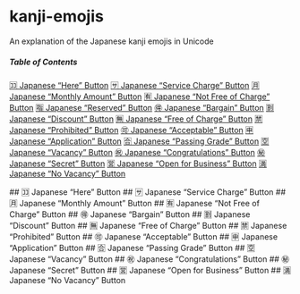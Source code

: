 # kanji-emojis
An explanation of the Japanese kanji emojis in Unicode


##### Table of Contents  
[🈁 Japanese “Here” Button](#here)
[🈂️ Japanese “Service Charge” Button](#service-charge)
[🈷️ Japanese “Monthly Amount” Button](#monthly-amount)
[🈶 Japanese “Not Free of Charge” Button](#not-free-of-charge)
[🈯 Japanese “Reserved” Button](#reserved)
[🉐 Japanese “Bargain” Button](#bargain)
[🈹 Japanese “Discount” Button](#discount)
[🈚 Japanese “Free of Charge” Button](#free-of-charge)
[🈲 Japanese “Prohibited” Button](#prohibited)
[🉑 Japanese “Acceptable” Button](#acceptable)
[🈸 Japanese “Application” Button](#application)
[🈴 Japanese “Passing Grade” Button](#passing-grade)
[🈳 Japanese “Vacancy” Button](#vacancy)
[㊗️ Japanese “Congratulations” Button](#congratulations)
[㊙️ Japanese “Secret” Button](#secret)
[🈺 Japanese “Open for Business” Button](#open-for-business)
[🈵 Japanese “No Vacancy” Button](#no-vacancy)

<a name="here"/>
## 🈁 Japanese “Here” Button

<a name="service-charge"/>
## 🈂️ Japanese “Service Charge” Button

<a name="monthly-amount"/>
## 🈷️ Japanese “Monthly Amount” Button

<a name="not-free-of-charge"/>
## 🈶 Japanese “Not Free of Charge” Button

<a name="bargain"/>
## 🉐 Japanese “Bargain” Button

<a name="discount"/>
## 🈹 Japanese “Discount” Button

<a name="free-of-charge"/>
## 🈚 Japanese “Free of Charge” Button

<a name="prohibited"/>
## 🈲 Japanese “Prohibited” Button

<a name="acceptable"/>
## 🉑 Japanese “Acceptable” Button

<a name="application"/>
## 🈸 Japanese “Application” Button

<a name="passing-grade"/>
## 🈴 Japanese “Passing Grade” Button

<a name="vacancy"/>
## 🈳 Japanese “Vacancy” Button

<a name="congratulations"/>
## ㊗️ Japanese “Congratulations” Button

<a name="secret"/>
## ㊙️ Japanese “Secret” Button

<a name="open-for-business"/>
## 🈺 Japanese “Open for Business” Button

<a name="no-vacancy"/>
## 🈵 Japanese “No Vacancy” Button
